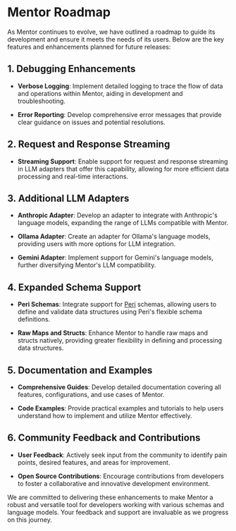 # Mentor Roadmap

As Mentor continues to evolve, we have outlined a roadmap to guide its development and ensure it meets the needs of its users. Below are the key features and enhancements planned for future releases:

## 1. Debugging Enhancements

- **Verbose Logging**: Implement detailed logging to trace the flow of data and operations within Mentor, aiding in development and troubleshooting.

- **Error Reporting**: Develop comprehensive error messages that provide clear guidance on issues and potential resolutions.

## 2. Request and Response Streaming

- **Streaming Support**: Enable support for request and response streaming in LLM adapters that offer this capability, allowing for more efficient data processing and real-time interactions.

## 3. Additional LLM Adapters

- **Anthropic Adapter**: Develop an adapter to integrate with Anthropic's language models, expanding the range of LLMs compatible with Mentor.

- **Ollama Adapter**: Create an adapter for Ollama's language models, providing users with more options for LLM integration.

- **Gemini Adapter**: Implement support for Gemini's language models, further diversifying Mentor's LLM compatibility.

## 4. Expanded Schema Support

- **Peri Schemas**: Integrate support for [Peri](https://hexdocs.pm/peri/readme.html) schemas, allowing users to define and validate data structures using Peri's flexible schema definitions.

- **Raw Maps and Structs**: Enhance Mentor to handle raw maps and structs natively, providing greater flexibility in defining and processing data structures.

## 5. Documentation and Examples

- **Comprehensive Guides**: Develop detailed documentation covering all features, configurations, and use cases of Mentor.

- **Code Examples**: Provide practical examples and tutorials to help users understand how to implement and utilize Mentor effectively.

## 6. Community Feedback and Contributions

- **User Feedback**: Actively seek input from the community to identify pain points, desired features, and areas for improvement.

- **Open Source Contributions**: Encourage contributions from developers to foster a collaborative and innovative development environment.

We are committed to delivering these enhancements to make Mentor a robust and versatile tool for developers working with various schemas and language models. Your feedback and support are invaluable as we progress on this journey.
